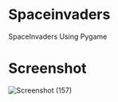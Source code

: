 # Spaceinvaders
 SpaceInvaders Using Pygame
# Screenshot
 ![Screenshot (157)](https://user-images.githubusercontent.com/67669987/87817996-c18c6880-c81e-11ea-8e5f-c0e028cfe444.png)

